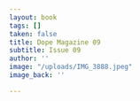 ```yaml
---
layout: book
tags: []
taken: false
title: Dope Magazine 09
subtitle: Issue 09
author: ''
image: "/uploads/IMG_3888.jpeg"
image_back: ''

---
```

